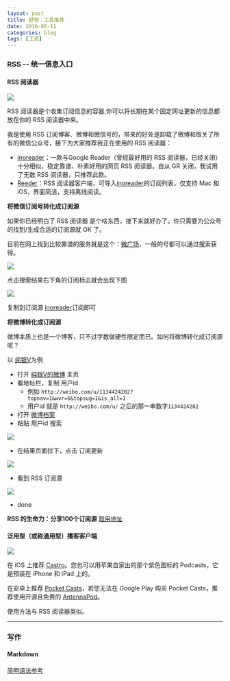 ```yaml
---
layout: post
title: 好物：工具推荐
date: 2016-05-11
categories: blog
tags: [工具]
---
```



### RSS -- 统一信息入口

#### RSS 阅读器

![](http://7xsv37.com1.z0.glb.clouddn.com/rss_inoreader.png)

RSS 阅读器是个收集订阅信息的容器,你可以将长期在某个固定网址更新的信息都放在你的 RSS 阅读器中来。

我是使用 RSS 订阅博客、微博和微信号的，带来的好处是卸载了微博和取关了所有的微信公众号，接下为大家推荐我正在使用的 RSS 阅读器：

- [inoreader](http://www.inoreader.com/)：一款与Google Reader（曾经最好用的 RSS 阅读器，已经关闭）十分相似、稳定靠谱、朴素好用的网页 RSS 阅读器。自从 GR 关闭，我试用了无数 RSS 阅读器，只推荐此款。
- [Reeder](http://reederapp.com)：RSS 阅读器客户端，可导入[inoreader](http://www.inoreader.com/)的订阅列表，仅支持 Mac 和 iOS，界面简洁，支持离线阅读。

**将微信订阅号转化成订阅源**

如果你已经明白了 RSS 阅读器 是个啥东西，接下来就好办了。你只需要为公众号的找到/生成合适的订阅源就 OK 了。

目前在网上找到比较靠谱的服务就是这个：[微广场](http://rss.catcoder.com/)，一般的号都可以通过搜索获得。

![](http://openmindclub.qiniudn.com/team/cnfeat/image/catcoder-lixiaolai.jpg)

点击搜索结果右下角的订阅标志就会出现下图

![](http://openmindclub.qiniudn.com/team/cnfeat/image/rssfeed.jpg)

复制到订阅源 [inoreader](http://www.inoreader.com/)订阅即可

**将微博转化成订阅源**

微博本质上也是一个博客，只不过字数做硬性限定而已。如何将微博转化成订阅源呢？

以 [纯银V](http://weibo.com/u/1134424202?topnav=1&wvr=6&topsug=1&is_all=1)为例

- 打开 [纯银V的微博](http://weibo.com/u/1134424202?topnav=1&wvr=6&topsug=1&is_all=1) 主页
- 看地址栏，复制 用户id
	+ 例如 `http://weibo.com/u/1134424202?topnav=1&wvr=6&topsug=1&is_all=1`
	+ 用户id 就是 `http://weibo.com/u/` 之后的那一串数字`1134424202`
- 打开 [微博档案](http://sinacn.weibodangan.com/)
- 粘贴 用户id 搜索

![](http://openmindclub.qiniudn.com/team/cnfeat/image/weibodangan-search2.jpg)

- 在结果页面拉下，点击 订阅更新

![](http://openmindclub.qiniudn.com/team/cnfeat/image/weibodangan-feed3.jpg)

- 看到 RSS 订阅源

![](http://openmindclub.qiniudn.com/team/cnfeat/image/weibodangan-feed4.jpg)

- done 

**RSS 的生命力：分享100个订阅源**
[取用地址](https://github.com/cnfeat/GoodThingList/blob/master/GoodBlogList.md)

#### 泛用型（或称通用型）播客客户端

![](http://7xsv37.com1.z0.glb.clouddn.com/app_AntennaPod1.png)

在 iOS 上推荐 [Castro](http://supertop.co/castro/)。您也可以用苹果自家出的那个紫色图标的 Podcasts，它是预装在 iPhone 和 iPad 上的。

在安卓上推荐 [Pocket Casts](http://www.shiftyjelly.com/pocketcasts)，若您无法在 Google Play 购买 Pocket Casts，推荐使用开源且免费的 [AntennaPod](http://www.wandoujia.com/apps/de.danoeh.antennapod)。

使用方法与 RSS 阅读器类似。

---

### 写作

#### Markdown

[简明语法参考](http://azeril.me/blog/Markdown-Syntax.html)
